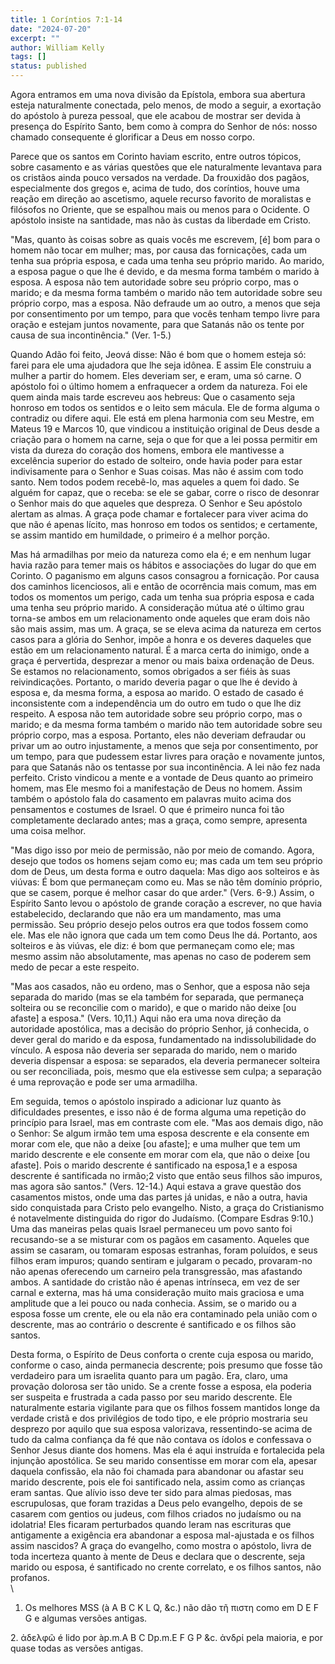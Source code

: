 ```yaml
---
title: 1 Coríntios 7:1-14
date: "2024-07-20"
excerpt: ""
author: William Kelly
tags: []
status: published
---
```


Agora entramos em uma nova divisão da Epístola, embora sua abertura
esteja naturalmente conectada, pelo menos, de modo a seguir, a exortação
do apóstolo à pureza pessoal, que ele acabou de mostrar ser devida à
presença do Espírito Santo, bem como à compra do Senhor de nós: nosso
chamado consequente é glorificar a Deus em nosso corpo.

Parece que os santos em Corinto haviam escrito, entre outros tópicos,
sobre casamento e as várias questões que ele naturalmente levantava para
os cristãos ainda pouco versados na verdade. Da frouxidão dos pagãos,
especialmente dos gregos e, acima de tudo, dos coríntios, houve uma
reação em direção ao ascetismo, aquele recurso favorito de moralistas e
filósofos no Oriente, que se espalhou mais ou menos para o Ocidente. O
apóstolo insiste na santidade, mas não às custas da liberdade em Cristo.

"Mas, quanto às coisas sobre as quais vocês me escrevem, \[é\] bom para
o homem não tocar em mulher; mas, por causa das fornicações, cada um
tenha sua própria esposa, e cada uma tenha seu próprio marido. Ao
marido, a esposa pague o que lhe é devido, e da mesma forma também o
marido à esposa. A esposa não tem autoridade sobre seu próprio corpo,
mas o marido; e da mesma forma também o marido não tem autoridade sobre
seu próprio corpo, mas a esposa. Não defraude um ao outro, a menos que
seja por consentimento por um tempo, para que vocês tenham tempo livre
para oração e estejam juntos novamente, para que Satanás não os tente
por causa de sua incontinência." (Ver. 1-5.)

Quando Adão foi feito, Jeová disse: Não é bom que o homem esteja só:
farei para ele uma ajudadora que lhe seja idônea. E assim Ele construiu
a mulher a partir do homem. Eles deveriam ser, e eram, uma só carne. O
apóstolo foi o último homem a enfraquecer a ordem da natureza. Foi ele
quem ainda mais tarde escreveu aos hebreus: Que o casamento seja honroso
em todos os sentidos e o leito sem mácula. Ele de forma alguma o
contradiz ou difere aqui. Ele está em plena harmonia com seu Mestre, em
Mateus 19 e Marcos 10, que vindicou a instituição original de Deus desde
a criação para o homem na carne, seja o que for que a lei possa permitir
em vista da dureza do coração dos homens, embora ele mantivesse a
excelência superior do estado de solteiro, onde havia poder para estar
indivisamente para o Senhor e Suas coisas. Mas não é assim com todo
santo. Nem todos podem recebê-lo, mas aqueles a quem foi dado. Se alguém
for capaz, que o receba: se ele se gabar, corre o risco de desonrar o
Senhor mais do que aqueles que despreza. O Senhor e Seu apóstolo alertam
as almas. A graça pode chamar e fortalecer para viver acima do que não é
apenas lícito, mas honroso em todos os sentidos; e certamente, se assim
mantido em humildade, o primeiro é a melhor porção.

Mas há armadilhas por meio da natureza como ela é; e em nenhum lugar
havia razão para temer mais os hábitos e associações do lugar do que em
Corinto. O paganismo em alguns casos consagrou a fornicação. Por causa
dos caminhos licenciosos, ali e então de ocorrência mais comum, mas em
todos os momentos um perigo, cada um tenha sua própria esposa e cada uma
tenha seu próprio marido. A consideração mútua até o último grau
torna-se ambos em um relacionamento onde aqueles que eram dois não são
mais assim, mas um. A graça, se se eleva acima da natureza em certos
casos para a glória do Senhor, impõe a honra e os deveres daqueles que
estão em um relacionamento natural. É a marca certa do inimigo, onde a
graça é pervertida, desprezar a menor ou mais baixa ordenação de Deus.
Se estamos no relacionamento, somos obrigados a ser fiéis às suas
reivindicações. Portanto, o marido deveria pagar o que lhe é devido à
esposa e, da mesma forma, a esposa ao marido. O estado de casado é
inconsistente com a independência um do outro em tudo o que lhe diz
respeito. A esposa não tem autoridade sobre seu próprio corpo, mas o
marido; e da mesma forma também o marido não tem autoridade sobre seu
próprio corpo, mas a esposa. Portanto, eles não deveriam defraudar ou
privar um ao outro injustamente, a menos que seja por consentimento, por
um tempo, para que pudessem estar livres para oração e novamente juntos,
para que Satanás não os tentasse por sua incontinência. A lei não fez
nada perfeito. Cristo vindicou a mente e a vontade de Deus quanto ao
primeiro homem, mas Ele mesmo foi a manifestação de Deus no homem. Assim
também o apóstolo fala do casamento em palavras muito acima dos
pensamentos e costumes de Israel. O que é primeiro nunca foi tão
completamente declarado antes; mas a graça, como sempre, apresenta uma
coisa melhor.

"Mas digo isso por meio de permissão, não por meio de comando. Agora,
desejo que todos os homens sejam como eu; mas cada um tem seu próprio
dom de Deus, um desta forma e outro daquela: Mas digo aos solteiros e às
viúvas: É bom que permaneçam como eu. Mas se não têm domínio próprio,
que se casem, porque é melhor casar do que arder." (Vers. 6-9.) Assim, o
Espírito Santo levou o apóstolo de grande coração a escrever, no que
havia estabelecido, declarando que não era um mandamento, mas uma
permissão. Seu próprio desejo pelos outros era que todos fossem como
ele. Mas ele não ignora que cada um tem como Deus lhe dá. Portanto, aos
solteiros e às viúvas, ele diz: é bom que permaneçam como ele; mas mesmo
assim não absolutamente, mas apenas no caso de poderem sem medo de pecar
a este respeito.

"Mas aos casados, não eu ordeno, mas o Senhor, que a esposa não seja
separada do marido (mas se ela também for separada, que permaneça
solteira ou se reconcilie com o marido), e que o marido não deixe \[ou
afaste\] a esposa." (Vers. 10,11.) Aqui não era uma nova direção da
autoridade apostólica, mas a decisão do próprio Senhor, já conhecida, o
dever geral do marido e da esposa, fundamentado na indissolubilidade do
vínculo. A esposa não deveria ser separada do marido, nem o marido
deveria dispensar a esposa: se separados, ela deveria permanecer
solteira ou ser reconciliada, pois, mesmo que ela estivesse sem culpa; a
separação é uma reprovação e pode ser uma armadilha.

Em seguida, temos o apóstolo inspirado a adicionar luz quanto às
dificuldades presentes, e isso não é de forma alguma uma repetição do
princípio para Israel, mas em contraste com ele. "Mas aos demais digo,
não o Senhor: Se algum irmão tem uma esposa descrente e ela consente em
morar com ele, que não a deixe \[ou afaste\]; e uma mulher que tem um
marido descrente e ele consente em morar com ela, que não o deixe \[ou
afaste\]. Pois o marido descrente é santificado na esposa,1 e a esposa
descrente é santificada no irmão;2 visto que então seus filhos são
impuros, mas agora são santos." (Vers. 12-14.) Aqui estava a grave
questão dos casamentos mistos, onde uma das partes já unidas, e não a
outra, havia sido conquistada para Cristo pelo evangelho. Nisto, a graça
do Cristianismo é notavelmente distinguida do rigor do Judaísmo.
(Compare Esdras 9:10.) Uma das maneiras pelas quais Israel permaneceu um
povo santo foi recusando-se a se misturar com os pagãos em casamento.
Aqueles que assim se casaram, ou tomaram esposas estranhas, foram
poluídos, e seus filhos eram impuros; quando sentiram e julgaram o
pecado, provaram-no não apenas oferecendo um carneiro pela transgressão,
mas afastando ambos. A santidade do cristão não é apenas intrínseca, em
vez de ser carnal e externa, mas há uma consideração muito mais graciosa
e uma amplitude que a lei pouco ou nada conhecia. Assim, se o marido ou
a esposa fosse um crente, ele ou ela não era contaminado pela união com
o descrente, mas ao contrário o descrente é santificado e os filhos são
santos.

Desta forma, o Espírito de Deus conforta o crente cuja esposa ou marido,
conforme o caso, ainda permanecia descrente; pois presumo que fosse tão
verdadeiro para um israelita quanto para um pagão. Era, claro, uma
provação dolorosa ser tão unido. Se a crente fosse a esposa, ela poderia
ser suspeita e frustrada a cada passo por seu marido descrente. Ele
naturalmente estaria vigilante para que os filhos fossem mantidos longe
da verdade cristã e dos privilégios de todo tipo, e ele próprio
mostraria seu desprezo por aquilo que sua esposa valorizava,
ressentindo-se acima de tudo da calma confiança da fé que não contava os
ídolos e confessava o Senhor Jesus diante dos homens. Mas ela é aqui
instruída e fortalecida pela injunção apostólica. Se seu marido
consentisse em morar com ela, apesar daquela confissão, ela não foi
chamada para abandonar ou afastar seu marido descrente, pois ele foi
santificado nela, assim como as crianças eram santas. Que alívio isso
deve ter sido para almas piedosas, mas escrupulosas, que foram trazidas
a Deus pelo evangelho, depois de se casarem com gentios ou judeus, com
filhos criados no judaísmo ou na idolatria! Eles ficaram perturbados
quando leram nas escrituras que antigamente a exigência era abandonar a
esposa mal-ajustada e os filhos assim nascidos? A graça do evangelho,
como mostra o apóstolo, livra de toda incerteza quanto à mente de Deus e
declara que o descrente, seja marido ou esposa, é santificado no crente
correlato, e os filhos santos, não profanos.\
\

1. Os melhores MSS (à A B C K L Q, &c.) não dão τῆ πιστη como em D E F G
   e algumas versões antigas.

2\. ἀδελφῶ é lido por àp.m.A B C Dp.m.E F G P &c. ἀνδρί pela maioria, e
por quase todas as versões antigas.
